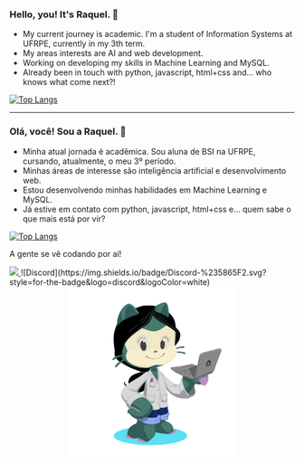 ### Hello, you! It's Raquel. 👋

<ul>
  <li>My current journey is academic. I'm a student of Information Systems at UFRPE, currently in my 3th term.</li>
  <li>My areas interests are AI and web development.</li>
  <li>Working on developing my skills in Machine Learning and MySQL.</li>
  <li>Already been in touch with python, javascript, html+css and... who knows what come next?! </li>
</ul>

[![Top Langs](https://github-readme-stats.vercel.app/api/top-langs/?username=xraquelsilva&layout=donut)](https://github.com/xraquelsilva/github-readme-stats)

---

### Olá, você! Sou a Raquel. 👋

<ul>
  <li>Minha atual jornada é acadêmica. Sou aluna de BSI na UFRPE, cursando, atualmente, o meu 3º período.</li>
  <li>Minhas áreas de interesse são inteligência artificial e desenvolvimento web.</li>
  <li>Estou desenvolvendo minhas habilidades em Machine Learning e MySQL.</li>
  <li>Já estive em contato com python, javascript, html+css e... quem sabe o que mais está por vir?</li>
</ul>

[![Top Langs](https://github-readme-stats.vercel.app/api/top-langs/?username=xraquelsilva&layout=donut)](https://github.com/xraquelsilva/github-readme-stats)

A gente se vê codando por aí!

<a href="https://www.instagram.com/raquelsilvax" alt="Instagram" target="_blank">
  <img src="https://img.shields.io/badge/-Instagram-DF0174?style=for-the-badge&labelColor=DF0174&logo=instagram&logoColor=white&link=https://www.instagram.com/raquelsilvax">
</a>
![Discord](https://img.shields.io/badge/Discord-%235865F2.svg?style=for-the-badge&logo=discord&logoColor=white)

<div align="center"> <img src="octocat-1686770367973.png" alt="" width="300px" /> </div>
